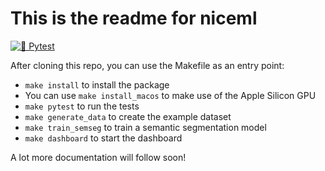 # This is the readme for niceml
[![🧪 Pytest](https://github.com/codecentric-oss/niceml/actions/workflows/pytest.yml/badge.svg)](https://github.com/codecentric-oss/niceml/actions/workflows/pytest.yml)

After cloning this repo, you can use the Makefile as an entry point:

- `make install` to install the package
- You can use `make install_macos` to make use of the Apple Silicon GPU
- `make pytest` to run the tests
- `make generate_data` to create the example dataset
- `make train_semseg` to train a semantic segmentation model
- `make dashboard` to start the dashboard

A lot more documentation will follow soon!